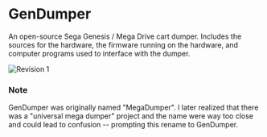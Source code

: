 # GenDumper
An open-source Sega Genesis / Mega Drive cart dumper. Includes the sources for the hardware, the firmware running on the hardware, and computer programs used to interface with the dumper.

![Revision 1](https://github.com/tonyp7/GenDumper/raw/master/pictures/mega-dumper-nhl.jpg)

### Note

GenDumper was originally named "MegaDumper". I later realized that there was a "universal mega dumper" project and the name were way too close and could lead to confusion -- prompting this rename to GenDumper.
